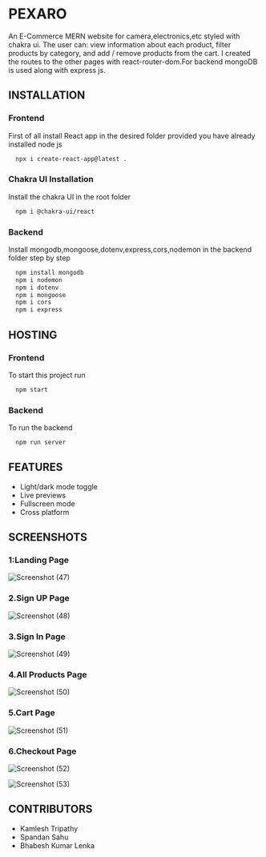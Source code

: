 ﻿
# PEXARO

An E-Commerce MERN website for camera,electronics,etc styled with chakra ui.
The user can: view information about each product, filter products by category, and add / remove products from the cart. I created the routes to the other pages with react-router-dom.For backend mongoDB is used along with express js.


## INSTALLATION
### Frontend

First of all install React app in the desired folder provided you have already installed node js


```bash
  npx i create-react-app@latest .
```

### Chakra UI Installation

Install the chakra UI in the root folder

```bash
  npm i @chakra-ui/react
```

### Backend

Install mongodb,mongoose,dotenv,express,cors,nodemon in the backend folder step by step

```bash
  npm install mongodb
  npm i nodemon
  npm i dotenv
  npm i mongoose
  npm i cors
  npm i express
```




## HOSTING

### Frontend

To start this project run

```bash
  npm start
```

### Backend

To run the backend 

```bash
  npm run server
```


## FEATURES

- Light/dark mode toggle
- Live previews
- Fullscreen mode
- Cross platform


## SCREENSHOTS

### 1:Landing Page
![Screenshot (47)](https://github.com/KamleshTripathy/mern_pixaro/assets/118545366/31bb01b6-6002-4ce1-9f75-d544c8801f4f)

### 2.Sign UP Page
![Screenshot (48)](https://github.com/KamleshTripathy/mern_pixaro/assets/118545366/d188d240-797f-4ee6-af97-a67413728e40)

### 3.Sign In Page
![Screenshot (49)](https://github.com/KamleshTripathy/mern_pixaro/assets/118545366/3e67b321-9f3f-4c74-a1e4-5c6ba4f36461)

### 4.All Products Page
![Screenshot (50)](https://github.com/KamleshTripathy/mern_pixaro/assets/118545366/95e60e10-b45e-4613-9c4e-4aefaa29c830)

### 5.Cart Page
![Screenshot (51)](https://github.com/KamleshTripathy/mern_pixaro/assets/118545366/052602b7-d22e-4eeb-b8c8-1f314e8c59d8)
### 6.Checkout Page
![Screenshot (52)](https://github.com/KamleshTripathy/mern_pixaro/assets/118545366/7f6d84d7-bc52-48bd-944d-bcbcf2b7b264)

![Screenshot (53)](https://github.com/KamleshTripathy/mern_pixaro/assets/118545366/add487cf-429f-46c7-895c-321d362450e3)



## CONTRIBUTORS

- Kamlesh Tripathy
- Spandan Sahu
- Bhabesh Kumar Lenka




